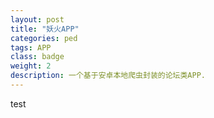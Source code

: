 ```yaml
---
layout: post
title: "妖火APP"
categories: ped
tags: APP
class: badge
weight: 2
description: 一个基于安卓本地爬虫封装的论坛类APP.
---
```


test